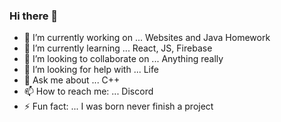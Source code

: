### Hi there 👋

- 🔭 I’m currently working on ...
Websites and Java Homework
- 🌱 I’m currently learning ...
React, JS, Firebase
- 👯 I’m looking to collaborate on ...
Anything really
- 🤔 I’m looking for help with ...
Life
- 💬 Ask me about ...
C++
- 📫 How to reach me: ...
Discord
- ⚡ Fun fact: ...
I was born never finish a project
